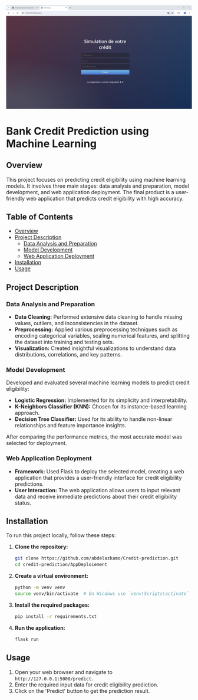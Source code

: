 ![alt text](image.png)

# Bank Credit Prediction using Machine Learning

## Overview

This project focuses on predicting credit eligibility using machine learning models. It involves three main stages: data analysis and preparation, model development, and web application deployment. The final product is a user-friendly web application that predicts credit eligibility with high accuracy.

## Table of Contents

- [Overview](#overview)
- [Project Description](#project-description)
  - [Data Analysis and Preparation](#data-analysis-and-preparation)
  - [Model Development](#model-development)
  - [Web Application Deployment](#web-application-deployment)
- [Installation](#installation)
- [Usage](#usage)

## Project Description

### Data Analysis and Preparation

- **Data Cleaning:** Performed extensive data cleaning to handle missing values, outliers, and inconsistencies in the dataset.
- **Preprocessing:** Applied various preprocessing techniques such as encoding categorical variables, scaling numerical features, and splitting the dataset into training and testing sets.
- **Visualization:** Created insightful visualizations to understand data distributions, correlations, and key patterns.

### Model Development

Developed and evaluated several machine learning models to predict credit eligibility:

- **Logistic Regression:** Implemented for its simplicity and interpretability.
- **K-Neighbors Classifier (KNN):** Chosen for its instance-based learning approach.
- **Decision Tree Classifier:** Used for its ability to handle non-linear relationships and feature importance insights.

After comparing the performance metrics, the most accurate model was selected for deployment.

### Web Application Deployment

- **Framework:** Used Flask to deploy the selected model, creating a web application that provides a user-friendly interface for credit eligibility predictions.
- **User Interaction:** The web application allows users to input relevant data and receive immediate predictions about their credit eligibility status.

## Installation

To run this project locally, follow these steps:

1. **Clone the repository:**

   ```sh
   git clone https://github.com/abdelazkamo/Credit-prediction.git
   cd credit-prediction/AppDeploiement
   ```

2. **Create a virtual environment:**

   ```sh
   python -m venv venv
   source venv/bin/activate  # On Windows use `venv\Scripts\activate`
   ```

3. **Install the required packages:**

   ```sh
   pip install -r requirements.txt
   ```

4. **Run the application:**
   ```sh
   flask run
   ```

## Usage

1. Open your web browser and navigate to `http://127.0.0.1:5000/predict`.
2. Enter the required input data for credit eligibility prediction.
3. Click on the 'Predict' button to get the prediction result.
